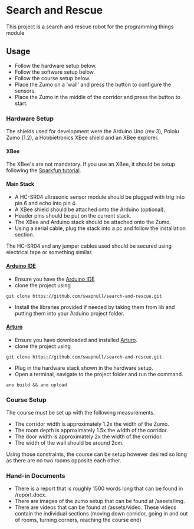 # Search and Rescue
This project is a search and rescue robot for the programming things module



## Usage
- Follow the hardware setup below.
- Follow the software setup below.
- Follow the course setup below.
- Place the Zumo on a 'wall' and press the button to configure the sensors.
- Place the Zumo in the middle of the corridor and press the button to start.

### Hardware Setup
The shields used for development were the Arduino Uno (rev 3), Pololu Zumo (1.2), a Hobbietronics XBee shield and an XBee explorer.

#### XBee
The XBee's are not mandatory. If you use an XBee, it should be setup following the [Sparkfun tutorial](https://learn.sparkfun.com/tutorials/exploring-xbees-and-xctu).

#### Main Stack
- A HC-SR04 ultrasonic sensor module should be plugged with trig into pin 6 and echo into pin 4.
- A XBee shield should be attached onto the Arduino (optional).
- Header pins should be put on the current stack.
- The XBee and Arduino stack should be attached onto the Zumo.
- Using a serial cable, plug the stack into a pc and follow the installation section.

The HC-SR04 and any jumper cables used should be secured using electrical tape or something similar.


#### [Arduino IDE](http://www.arduino.cc/en/Main/Software)
- Ensure you have the [Arduino IDE](http://www.arduino.cc/en/Main/Software)
- clone the project using
```
git clone https://github.com/swapnull/search-and-rescue.git
```
- Install the libraries provided if needed by taking them from lib and putting them into your Arduino project folder.

#### [Arturo](https://github.com/scottdarch/Arturo)
- Ensure you have downloaded and installed [Arturo](https://github.com/scottdarch/Arturo).
- clone the project using
```
git clone https://github.com/swapnull/search-and-rescue.git
```
- Plug in the hardware stack shown in the hardware setup.
- Open a terminal, navigate to the project folder and run the command.
```
ano build && ano upload
```

### Course Setup
The course must be set up with the following measurements.
- The corridor width is approximately 1.2x the width of the Zumo.
- The room depth is approximately 1.5x the width of the corridor.
- The door width is approximately 2x the width of the corridor.
- The width of the wall should be around 2cm.

Using those constraints, the course can be setup however desired so long as there are no two rooms opposite each other.

### Hand-in Documents
- There is a report that is roughly 1500 words long that can be found in /report.docx.
- There are images of the zumo setup that can be found at /assets/img.
- There are videos that can be found at /assets/video. These videos contain the individual sections (moving down corridor, going in and out of rooms, turning corners, reaching the course end)
